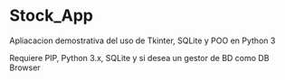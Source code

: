 # Stock_App
Apliacacion demostrativa del uso de Tkinter, SQLite y POO en Python 3

Requiere PIP, Python 3.x, SQLite y si desea un gestor de BD como DB Browser
